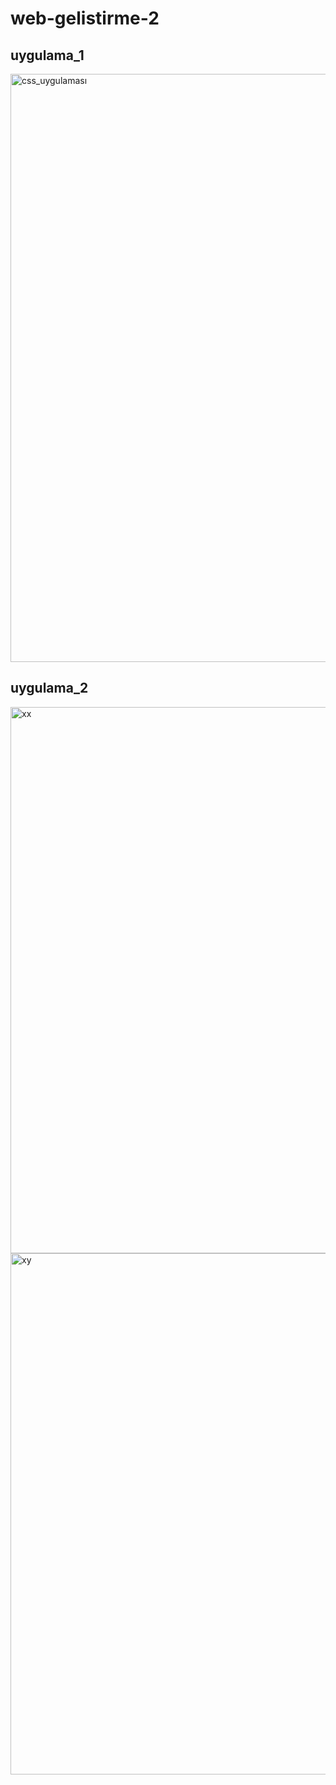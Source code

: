 # web-gelistirme-2

## uygulama_1
<img width="941" alt="css_uygulaması" src="https://user-images.githubusercontent.com/72253601/174250560-307516ab-a2ee-4729-a61b-af092705e251.png">

## uygulama_2

<img width="874" alt="xx" src="https://user-images.githubusercontent.com/72253601/174899251-01d1b820-c57f-4d1e-9bdb-375b3b8f7a6d.png">

<img width="834" alt="xy" src="https://user-images.githubusercontent.com/72253601/174899359-52913a53-c5a7-4ed8-9354-1b254078a34b.png">

